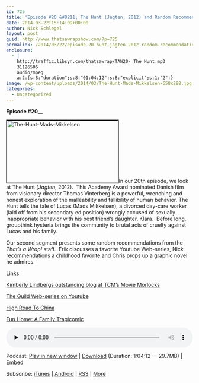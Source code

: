 ```yaml
---
id: 725
title: 'Episode #20 &#8211; The Hunt (Jagten, 2012) and Random Recommendations'
date: 2014-03-22T15:14:09+00:00
author: Nick Schlegel
layout: post
guid: http://www.thatsawrapshow.com/?p=725
permalink: /2014/03/22/episode-20-hunt-jagten-2012-random-recommendations/
enclosure:
  - |
    http://traffic.libsyn.com/thatsawrap/TAW20-_The_Hunt.mp3
    31126506
    audio/mpeg
    a:2:{s:8:"duration";s:8:"01:04:12";s:8:"explicit";s:1:"2";}
image: /wp-content/uploads/2014/03/The-Hunt-Mads-Mikkelsen-658x288.jpg
categories:
  - Uncategorized
---
```

**Episode #20**__

[<img class="alignleft size-medium wp-image-728" style="border: 2px solid black;" alt="The-Hunt-Mads-Mikkelsen" src="http://www.thatsawrapshow.com/wp-content/uploads/2014/03/The-Hunt-Mads-Mikkelsen-300x168.jpg" width="300" height="168" srcset="http://www.thatsawrapshow.com/wp-content/uploads/2014/03/The-Hunt-Mads-Mikkelsen-300x168.jpg 300w, http://www.thatsawrapshow.com/wp-content/uploads/2014/03/The-Hunt-Mads-Mikkelsen-500x281.jpg 500w, http://www.thatsawrapshow.com/wp-content/uploads/2014/03/The-Hunt-Mads-Mikkelsen.jpg 658w" sizes="(max-width: 300px) 100vw, 300px" />](http://www.thatsawrapshow.com/wp-content/uploads/2014/03/The-Hunt-Mads-Mikkelsen.jpg)In our 20th episode, we look at The Hunt (_Jagten_, 2012).  This Academy Award nominated Danish film from visionary director Thomas Vinterberg is a powerful, wrenching and honest exploration of the malleability and fallibility of human behavior. The Hunt tells the tale of Lucas (Mads Mikkelsen), a divorced day-care worker (laid off from his secondary ed position) wrongly accused of sexually inappropriate behavior with his best friend&#8217;s daughter, Klara.  Before long, groupthink hysteria brings the community to brutal acts of cruelty against Lucas and his family.

Our second segment presents some random recommendations from the _That&#8217;s a Wrap!_ staff.  Erik discusses a favorite Youtube Web-series, Nick recommendations a childhood favorite and Chris props up a graphic novel he admires.

Links:

<a href="http://moviemorlocks.com/author/cinebeats/" target="_blank">Kimberly Lindbergs outstanding blog at TCM&#8217;s Movie Morlocks</a>

<a href="https://www.youtube.com/user/watchtheguild" target="_blank">The Guild Web-series on Youtube</a>

<a href="http://www.amazon.com/High-Road-China-Tom-Selleck/dp/B00744WZ6W/ref=sr_1_1?ie=UTF8&qid=1395509011&sr=8-1&keywords=high+road+to+china" target="_blank">High Road To China</a>

<a href="http://www.amazon.com/Fun-Home-A-Family-Tragicomic/dp/0618871713" target="_blank">Fun Home: A Family Tragicomic</a>



<div class="powerpress_player" id="powerpress_player_261">
  <audio class="wp-audio-shortcode" id="audio-725-21" preload="none" style="width: 100%;" controls="controls"><source type="audio/mpeg" src="http://media.blubrry.com/thatsawrap/p/traffic.libsyn.com/thatsawrap/TAW20-_The_Hunt.mp3?_=21" /><a href="http://media.blubrry.com/thatsawrap/p/traffic.libsyn.com/thatsawrap/TAW20-_The_Hunt.mp3">http://media.blubrry.com/thatsawrap/p/traffic.libsyn.com/thatsawrap/TAW20-_The_Hunt.mp3</a></audio>
</div>

<p class="powerpress_links powerpress_links_mp3">
  Podcast: <a href="http://media.blubrry.com/thatsawrap/p/traffic.libsyn.com/thatsawrap/TAW20-_The_Hunt.mp3" class="powerpress_link_pinw" target="_blank" title="Play in new window" onclick="return powerpress_pinw('http://www.thatsawrapshow.com/?powerpress_pinw=725-podcast');" rel="nofollow">Play in new window</a> | <a href="http://media.blubrry.com/thatsawrap/p/traffic.libsyn.com/thatsawrap/TAW20-_The_Hunt.mp3" class="powerpress_link_d" title="Download" rel="nofollow" download="TAW20-_The_Hunt.mp3">Download</a> (Duration: 1:04:12 &#8212; 29.7MB) | <a href="#" class="powerpress_link_e" title="Embed" onclick="return powerpress_show_embed('725-podcast');" rel="nofollow">Embed</a>
</p>

<p class="powerpress_embed_box" id="powerpress_embed_725-podcast" style="display: none;">
  <input id="powerpress_embed_725-podcast_t" type="text" value="<iframe width=&quot;320&quot; height=&quot;30&quot; src=&quot;http://www.thatsawrapshow.com/?powerpress_embed=725-podcast&amp;powerpress_player=mediaelement-audio&quot; frameborder=&quot;0&quot; scrolling=&quot;no&quot;></iframe>" onclick="javascript: this.select();" onfocus="javascript: this.select();" style="width: 70%;" readOnly />
</p>

<p class="powerpress_links powerpress_subscribe_links">
  Subscribe: <a href="https://itunes.apple.com/us/podcast/thats-a-wrap!/id638015669?mt=2&ls=1" class="powerpress_link_subscribe powerpress_link_subscribe_itunes" title="Subscribe on iTunes" rel="nofollow">iTunes</a> | <a href="http://subscribeonandroid.com/www.thatsawrapshow.com/feed/podcast/" class="powerpress_link_subscribe powerpress_link_subscribe_android" title="Subscribe on Android" rel="nofollow">Android</a> | <a href="http://www.thatsawrapshow.com/feed/podcast/" class="powerpress_link_subscribe powerpress_link_subscribe_rss" title="Subscribe via RSS" rel="nofollow">RSS</a> | <a href="http://www.thatsawrapshow.com/subscribe-to-podcast/" class="powerpress_link_subscribe powerpress_link_subscribe_more" title="More" rel="nofollow">More</a>
</p>

<!--powerpress_player-->